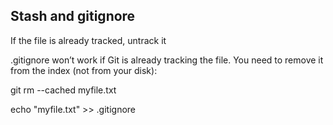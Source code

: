 ## Stash and gitignore

 If the file is already tracked, untrack it

.gitignore won’t work if Git is already tracking the file. You need to remove it from the index (not from your disk):

git rm --cached myfile.txt

echo "myfile.txt" >> .gitignore
